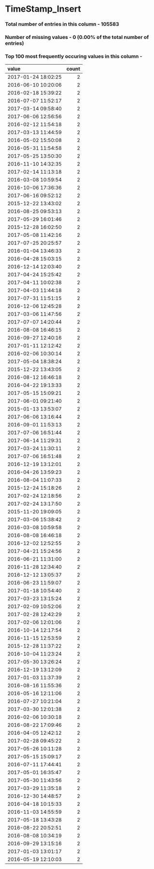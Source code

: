 
# TimeStamp_Insert

### Total number of entries in this column - 105583

### Number of missing values - 0 (0.00% of the total number of entries)

### Top 100 most frequently occuring values in this column -

| value               |   count |
|:--------------------|--------:|
| 2017-01-24 18:02:25 |       2 |
| 2016-06-10 10:20:06 |       2 |
| 2016-02-18 15:39:22 |       2 |
| 2016-07-07 11:52:17 |       2 |
| 2017-03-14 09:58:40 |       2 |
| 2017-06-06 12:56:56 |       2 |
| 2016-02-12 11:54:18 |       2 |
| 2017-03-13 11:44:59 |       2 |
| 2016-05-02 15:50:08 |       2 |
| 2016-05-31 11:54:58 |       2 |
| 2017-05-25 13:50:30 |       2 |
| 2016-11-10 14:32:35 |       2 |
| 2017-02-14 11:13:18 |       2 |
| 2016-03-08 10:59:54 |       2 |
| 2016-10-06 17:36:36 |       2 |
| 2017-06-16 09:52:12 |       2 |
| 2015-12-22 13:43:02 |       2 |
| 2016-08-25 09:53:13 |       2 |
| 2017-05-29 16:01:46 |       2 |
| 2015-12-28 16:02:50 |       2 |
| 2017-05-08 11:42:16 |       2 |
| 2017-07-25 20:25:57 |       2 |
| 2016-01-04 13:46:33 |       2 |
| 2016-04-28 15:03:15 |       2 |
| 2016-12-14 12:03:40 |       2 |
| 2017-04-24 15:25:42 |       2 |
| 2017-04-11 10:02:38 |       2 |
| 2017-04-03 11:44:18 |       2 |
| 2017-07-31 11:51:15 |       2 |
| 2016-12-06 12:45:28 |       2 |
| 2017-03-06 11:47:56 |       2 |
| 2017-07-07 14:20:44 |       2 |
| 2016-08-08 16:46:15 |       2 |
| 2016-09-27 12:40:16 |       2 |
| 2017-01-11 12:12:42 |       2 |
| 2016-02-06 10:30:14 |       2 |
| 2017-05-04 18:38:24 |       2 |
| 2015-12-22 13:43:05 |       2 |
| 2016-08-12 16:46:18 |       2 |
| 2016-04-22 19:13:33 |       2 |
| 2017-05-15 15:09:21 |       2 |
| 2017-06-01 09:21:40 |       2 |
| 2015-01-13 13:53:07 |       2 |
| 2017-06-06 13:16:44 |       2 |
| 2016-09-01 11:53:13 |       2 |
| 2017-07-06 16:51:44 |       2 |
| 2017-06-14 11:29:31 |       2 |
| 2017-03-24 11:30:11 |       2 |
| 2017-07-06 16:51:48 |       2 |
| 2016-12-19 13:12:01 |       2 |
| 2016-04-26 13:59:23 |       2 |
| 2016-08-04 11:07:33 |       2 |
| 2015-12-24 15:18:26 |       2 |
| 2017-02-24 12:18:56 |       2 |
| 2017-02-24 13:17:50 |       2 |
| 2015-11-20 19:09:05 |       2 |
| 2017-03-06 15:38:42 |       2 |
| 2016-03-08 10:59:58 |       2 |
| 2016-08-08 16:46:18 |       2 |
| 2016-12-02 12:52:55 |       2 |
| 2017-04-21 15:24:56 |       2 |
| 2016-06-21 11:31:00 |       2 |
| 2016-11-28 12:34:40 |       2 |
| 2016-12-12 13:05:37 |       2 |
| 2016-06-23 11:59:07 |       2 |
| 2017-01-18 10:54:40 |       2 |
| 2017-03-23 13:15:24 |       2 |
| 2017-02-09 10:52:06 |       2 |
| 2017-02-28 12:42:29 |       2 |
| 2017-02-06 12:01:06 |       2 |
| 2016-10-14 12:17:54 |       2 |
| 2016-11-15 12:53:59 |       2 |
| 2015-12-28 11:37:22 |       2 |
| 2016-10-04 11:23:24 |       2 |
| 2017-05-30 13:26:24 |       2 |
| 2016-12-19 13:12:09 |       2 |
| 2017-01-03 11:37:39 |       2 |
| 2016-08-16 11:55:36 |       2 |
| 2016-05-16 12:11:06 |       2 |
| 2016-07-27 10:21:04 |       2 |
| 2017-03-30 12:01:38 |       2 |
| 2016-02-06 10:30:18 |       2 |
| 2016-08-22 17:09:46 |       2 |
| 2016-04-05 12:42:12 |       2 |
| 2017-02-28 09:45:22 |       2 |
| 2017-05-26 10:11:28 |       2 |
| 2017-05-15 15:09:17 |       2 |
| 2016-07-11 17:44:41 |       2 |
| 2017-05-01 16:35:47 |       2 |
| 2017-05-30 11:43:56 |       2 |
| 2017-03-29 11:35:18 |       2 |
| 2016-12-30 14:48:57 |       2 |
| 2016-04-18 10:15:33 |       2 |
| 2016-11-03 14:55:59 |       2 |
| 2017-05-18 13:43:28 |       2 |
| 2016-08-22 20:52:51 |       2 |
| 2016-08-08 10:34:19 |       2 |
| 2016-09-29 13:15:16 |       2 |
| 2017-01-03 13:01:17 |       2 |
| 2016-05-19 12:10:03 |       2 |
